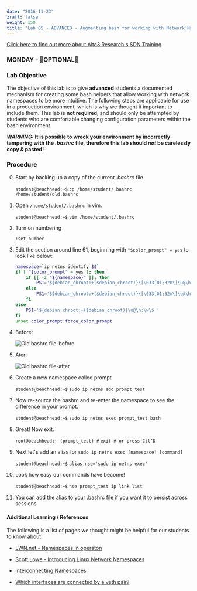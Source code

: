 ```yaml
---
date: "2016-11-23"
zraft: false
weight: 150
title: "Lab 05 - ADVANCED - Augmenting bash for working with Network Namespaces"
---
```

[Click here to find out more about Alta3 Research's SDN Training](https://alta3.com/courses/sdn)

### MONDAY - &#x1F680;OPTIONAL&#x1F680;

### Lab Objective

The objective of this lab is to give **advanced** students a documented mechanism for creating some bash helpers that allow working with network namespaces to be more intuitive. The following steps are applicable for use in a production environment, which is why we thought it important to include them. This lab is **not required**, and should only be attempted by students who are comfortable changing configuration parameters within the bash environment.

***WARNING:* It is possible to wreck your environment by incorrectly tampering with the *.bashrc* file, therefore this lab should *not* be carelessly copy & pasted!**

### Procedure

0. Start by backing up a copy of the current *.bashrc* file.

    `student@beachhead:~$` `cp /home/student/.bashrc /home/student/old.bashrc` 

0. Open `/home/student/.bashrc` in vim.

    `student@beachhead:~$` `vim /home/student/.bashrc` 

0. Turn on numbering

    `:set number`

0. Edit the section around line 61, beginning with `"$color_prompt" = yes` to look like below:

    ``` bash
    namespace=`ip netns identify $$`
    if [ "$color_prompt" = yes ]; then
        if [[ -z "${namespace}" ]]; then
            PS1='${debian_chroot:+($debian_chroot)}\[\033[01;32m\]\u@\h\[\033[00m\]:\[\033[01;34m\]\w\[\033[00m\]\$ '
        else
            PS1='${debian_chroot:+($debian_chroot)}\[\033[01;32m\]\u@\h\[\033[00m\]:\[\033[01;34m\]\w\[\033[00m\] ($namespace) \$ '
        fi
    else
        PS1='${debian_chroot:+($debian_chroot)}\u@\h:\w\$ '
    fi
    unset color_prompt force_color_prompt
    ```
0.  Before:
                 
    ![Old bashrc file-before](https://alta3.com/static/images/old_bash.png)

0.  Ater:

    ![Old bashrc file-after](https://alta3.com/static/images/namespace_bash.png)


0.  Create a new namespace called prompt

    `student@beachhead:~$` `sudo ip netns add prompt_test`

0. Now re-source the bashrc and re-enter the namespace to see the difference in your prompt.
  
    `student@beachhead:~$` `sudo ip netns exec prompt_test bash`

0. Great! Now exit.

    `root@beachhead:~ (prompt_test) #` `exit # or press Ctl^D` 

0. Next let's add an alias for `sudo ip netns exec [namespace] [command]`

    `student@beachhead:~$` `alias nse='sudo ip netns exec'`

0. Look how easy our commands have become!

    `student@beachhead:~$` `nse prompt_test ip link list`

0. You can add the alias to your .bashrc file if you want it to persist across sessions


#### Additional Learning / References

The following is a list of pages we thought might be helpful for our students to know about:

* [LWN.net - Namespaces in operaton](https://lwn.net/Articles/531114/#series_index)

* [Scott Lowe - Introducing Linux Network Namespaces](http://blog.scottlowe.org/2013/09/04/introducing-linux-network-namespaces/) 

* [Interconnecting Namespaces](http://www.opencloudblog.com/?p=66)

* [Which interfaces are connected by a veth pair?](http://blog.abhijeetr.com/2014/06/veth-pair-how-to-know-what-interfaces.html)


